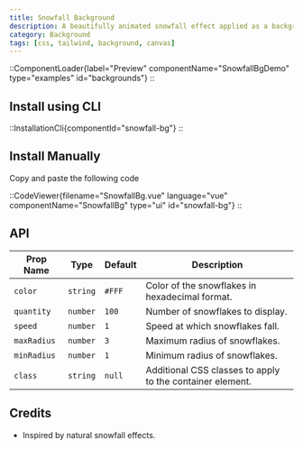 ```yaml
---
title: Snowfall Background
description: A beautifully animated snowfall effect applied as a background.
category: Background
tags: [css, tailwind, background, canvas]
---
```


::ComponentLoader{label="Preview" componentName="SnowfallBgDemo" type="examples" id="backgrounds"}
::

## Install using CLI

::InstallationCli{componentId="snowfall-bg"}
::

## Install Manually

Copy and paste the following code

::CodeViewer{filename="SnowfallBg.vue" language="vue" componentName="SnowfallBg" type="ui" id="snowfall-bg"}
::

## API

| Prop Name   | Type     | Default | Description                                               |
| ----------- | -------- | ------- | --------------------------------------------------------- |
| `color`     | `string` | `#FFF`  | Color of the snowflakes in hexadecimal format.            |
| `quantity`  | `number` | `100`   | Number of snowflakes to display.                          |
| `speed`     | `number` | `1`     | Speed at which snowflakes fall.                           |
| `maxRadius` | `number` | `3`     | Maximum radius of snowflakes.                             |
| `minRadius` | `number` | `1`     | Minimum radius of snowflakes.                             |
| `class`     | `string` | `null`  | Additional CSS classes to apply to the container element. |

## Credits

- Inspired by natural snowfall effects.
